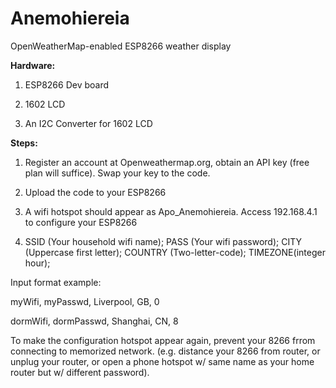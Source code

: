 # Anemohiereia
OpenWeatherMap-enabled ESP8266 weather display

**Hardware:**

1. ESP8266 Dev board

2. 1602 LCD

3. An I2C Converter for 1602 LCD

**Steps:**

1. Register an account at Openweathermap.org, obtain an API key (free plan will suffice). Swap your key to the code.

2. Upload the code to your ESP8266

3. A wifi hotspot should appear as Apo_Anemohiereia. Access 192.168.4.1 to configure your ESP8266

4. SSID (Your household wifi name); PASS (Your wifi password); CITY (Uppercase first letter); COUNTRY (Two-letter-code); TIMEZONE(integer hour);

Input format example:

myWifi, myPasswd, Liverpool, GB, 0

dormWifi, dormPasswd, Shanghai, CN, 8


To make the configuration hotspot appear again, prevent your 8266 frrom connecting to memorized network. (e.g. distance your 8266 from router, or unplug your router, or open a phone hotspot w/ same name as your home router but w/ different password). 
